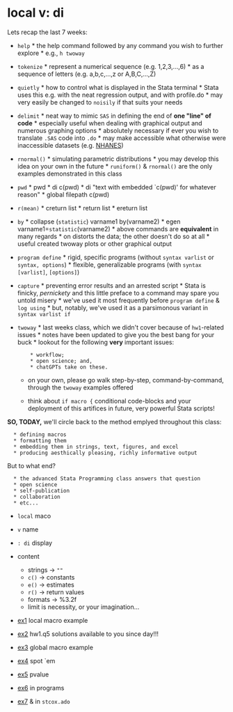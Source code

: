 # local v: di  

Lets recap the last 7 weeks:

* `help`
      * the help command followed by any command you wish to further explore 
      * e.g., `h twoway`

* `tokenize`
      * represent a numerical sequence (e.g. 1,2,3,...,6) 
      * as a sequence of letters (e.g. a,b,c,...,z or A,B,C,...,Z)

* `quietly`
      * how to control what is displayed in the Stata terminal
      * Stata uses this e.g. with the neat regression output, and with profile.do
      * may very easily be changed to `noisily` if that suits your needs

* `delimit`
      * neat way to mimic `SAS` in defining the end of **one "line" of code**
      * especially useful when dealing with graphical output and numerous graphing options
      * absolutely necessary if ever you wish to translate `.SAS` code into `.do`
      * may make accessible what otherwise were inaccessible datasets (e.g. [NHANES](https://pubmed.ncbi.nlm.nih.gov/?term=nhanes))

* `rnormal()`
      * simulating parametric distributions
      * you may develop this idea on your own in the future
      * `runiform()` & `rnormal()` are the only examples demonstrated in this class

* `pwd`
      * pwd
      * di c(pwd)
      * di "text with embedded `c(pwd)' for whatever reason"
      * global filepath c(pwd)

* `r(mean)`
      * creturn list
      * return list
      * ereturn list

* `by`
      * collapse (`statistic`) varname1 by(varname2)
      * egen varname1=`statistic`(varname2)
      * above commands are **equivalent** in many regards
      * on distorts the data; the other doesn't do so at all
      * useful created twoway plots or other graphical output

* `program define`
      * rigid, specific programs (without `syntax varlist` or `syntax, options`)
      * flexible, generalizable programs (with `syntax [varlist]`, `[options]`)

* `capture`
      * preventing error results and an arrested script
      * Stata is finicky, *pernickety* and this little preface to a command may spare you untold misery
      * we've used it most frequently before `program define` & `log using`
      * but, notably, we've used it as a parsimonous variant in `syntax varlist if`

* `twoway`
      * last weeks class, which we didn't cover because of `hw1`-related issues
      * notes have been updated to give you the best bang for your buck 
      * lookout for the following **very** important issues:

          * workflow;
          * open science; and,
          * chatGPTs take on these.

     * on your own, please go walk step-by-step, command-by-command, through the `twoway` examples offered

     * think about `if macro {` conditional code-blocks and your deployment of this artifices in future, very powerful Stata scripts!

**SO, TODAY,** we'll circle back to the method emplyed throughout this class:

      * defining macros
      * formatting them
      * embedding them in strings, text, figures, and excel
      * producing aesthically pleasing, richly informative output

But to what end?

      * the advanced Stata Programming class answers that question
      * open science
      * self-publication
      * collaboration
      * etc... 



* `local` maco
* `v` name
* `: di` display 
* content 
     * strings -> `""`
     * `c()` -> constants
     * `e()` -> estimates 
     * `r()` -> return values 
     * formats -> %3.2f 
     * limit is necessity, or your imagination... 

* [ex1](https://jhustata.github.io/book/ddd.html) local macro example
* [ex2](https://jhustata.github.io/book/eee.html) hw1.q5 solutions available to you since day!!!
* [ex3](https://jhustata.github.io/book/fff.html) global macro example
* [ex4](https://jhustata.github.io/book/ggg.html) spot `em 
* [ex5](https://jhustata.github.io/book/hhh.html) pvalue
* [ex6](https://jhustata.github.io/book/iii.html) in programs
* [ex7](https://jhustata.github.io/book/jjj.html) & in `stcox.ado`
